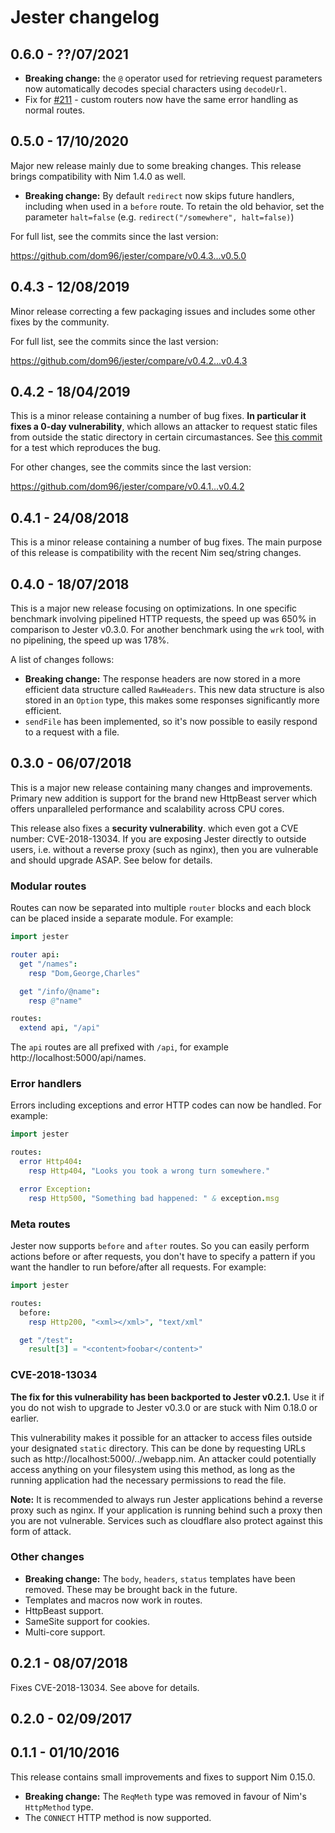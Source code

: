 # Jester changelog

## 0.6.0 - ??/07/2021

- **Breaking change:** the `@` operator used for retrieving request parameters now automatically decodes special characters using `decodeUrl`.
- Fix for [#211](https://github.com/dom96/jester/issues/211) - custom routers now have the same error handling as normal routes.

## 0.5.0 - 17/10/2020

Major new release mainly due to some breaking changes.
This release brings compatibility with Nim 1.4.0 as well.

- **Breaking change:** By default `redirect` now skips future handlers, including when used in a `before` route.  To retain the old behavior, set the parameter `halt=false` (e.g. `redirect("/somewhere", halt=false)`)

For full list, see the commits since the last version:

https://github.com/dom96/jester/compare/v0.4.3...v0.5.0

## 0.4.3 - 12/08/2019

Minor release correcting a few packaging issues and includes some other
fixes by the community.

For full list, see the commits since the last version:

https://github.com/dom96/jester/compare/v0.4.2...v0.4.3

## 0.4.2 - 18/04/2019

This is a minor release containing a number of bug fixes.
**In particular it fixes a 0-day vulnerability**, which allows an attacker to
request static files from outside the static directory in certain circumastances.
See [this commit](https://github.com/dom96/jester/commit/0bf4e344e3d95934780f2e7a39e7eed692b94f09) for a test which reproduces the bug.

For other changes, see the commits since the last version:

https://github.com/dom96/jester/compare/v0.4.1...v0.4.2

## 0.4.1 - 24/08/2018

This is a minor release containing a number of bug fixes. The main purpose of
this release is compatibility with the recent Nim seq/string changes.

## 0.4.0 - 18/07/2018

This is a major new release focusing on optimizations. In one specific benchmark
involving pipelined HTTP requests, the speed up was 650% in comparison to
Jester v0.3.0. For another benchmark using the `wrk` tool, with no pipelining,
the speed up was 178%.

A list of changes follows:

- **Breaking change:** The response headers are now stored in a more efficient
  data structure called ``RawHeaders``. This new data structure is also stored
  in an ``Option`` type, this makes some responses significantly more efficient.
- ``sendFile`` has been implemented, so it's now possible to easily respond
  to a request with a file.

## 0.3.0 - 06/07/2018

This is a major new release containing many changes and improvements.
Primary new addition is support for the brand new HttpBeast server which offers
unparalleled performance and scalability across CPU cores.

This release also fixes a **security vulnerability**. which even got a
CVE number: CVE-2018-13034. If you are exposing Jester directly to outside users,
i.e. without a reverse proxy (such as nginx), then you are vulnerable and
should upgrade ASAP. See below for details.

### Modular routes

Routes can now be separated into multiple `router` blocks and each block
can be placed inside a separate module. For example:

```nim
import jester

router api:
  get "/names":
    resp "Dom,George,Charles"

  get "/info/@name":
    resp @"name"

routes:
  extend api, "/api"
```

The `api` routes are all prefixed with `/api`, for example
http://localhost:5000/api/names.

### Error handlers

Errors including exceptions and error HTTP codes can now be handled.
For example:

```nim
import jester

routes:
  error Http404:
    resp Http404, "Looks you took a wrong turn somewhere."

  error Exception:
    resp Http500, "Something bad happened: " & exception.msg
```

### Meta routes

Jester now supports `before` and `after` routes. So you can easily perform
actions before or after requests, you don't have to specify a pattern if you
want the handler to run before/after all requests. For example:

```nim
import jester

routes:
  before:
    resp Http200, "<xml></xml>", "text/xml"

  get "/test":
    result[3] = "<content>foobar</content>"
```

### CVE-2018-13034

**The fix for this vulnerability has been backported to Jester v0.2.1.** Use it
if you do not wish to upgrade to Jester v0.3.0 or are stuck with Nim 0.18.0
or earlier.

This vulnerability makes it possible for an attacker to access files outside
your designated `static` directory. This can be done by requesting URLs such as
http://localhost:5000/../webapp.nim. An attacker could potentially access
anything on your filesystem using this method, as long as the running application
had the necessary permissions to read the file.

**Note:** It is recommended to always run Jester applications behind a reverse
proxy such as nginx. If your application is running behind such a proxy then you
are not vulnerable. Services such as cloudflare also protect against this
form of attack.

### Other changes

* **Breaking change:** The `body`, `headers`, `status` templates have been
  removed. These may be brought back in the future.
* Templates and macros now work in routes.
* HttpBeast support.
* SameSite support for cookies.
* Multi-core support.

## 0.2.1 - 08/07/2018

Fixes CVE-2018-13034. See above for details.

## 0.2.0 - 02/09/2017

## 0.1.1 - 01/10/2016

This release contains small improvements and fixes to support Nim 0.15.0.

* **Breaking change:** The ``ReqMeth`` type was removed in favour of Nim's
  ``HttpMethod`` type.
* The ``CONNECT`` HTTP method is now supported.
